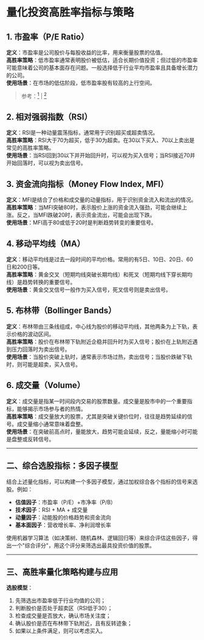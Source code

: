 # 量化投资高胜率指标与策略

## 1. 市盈率（P/E Ratio）
**定义**：市盈率是公司股价与每股收益的比率，用来衡量股票的估值。  
**高胜率策略**：低市盈率通常表明股价被低估，适合长期价值投资；但过低的市盈率可能意味着公司的基本面存在问题。一般选择低于行业平均市盈率且具备增长潜力的公司。  
**使用场景**：在市场的低估阶段，低市盈率股有较高的上行空间。  
> 参考：[<sup data-citation='{&quot;url&quot;:&quot;https://wiki.mbalib.com/wiki/%E5%B8%82%E7%9B%88%E7%8E%87&quot;,&quot;title&quot;:&quot;市盈率&quot;,&quot;content&quot;:&quot; 　　(1)企业的最近表现和未来发展前景；  　　其余影响股价的因素还包括市场气氛、新兴行业热潮等。  　　市盈率把股价和利润连系起来，反映了企业的近期表现。如果股价上升，但利润没有变化，甚至下降，则市盈率将会上升。  　　 上市公司 通常会把部份盈利派发给股东作为股息。上一年度的每股股息除以股票现价，是为现行 股息收益率 。如果股价为50元，去年股息为每股5元，则股息收益率为10%，此数字一般来说属于偏高，反映市盈率偏低，股票价值被低估。  　　一般来说，市盈率极高(如大于100倍)的股票，其股息收益率为零。因为当市盈率大于100倍，表示投资者要超过100年的时间才能回本，股票价值被高估，没有股息派发。&quot;}'>1</sup>](https://wiki.mbalib.com/wiki/%E5%B8%82%E7%9B%88%E7%8E%87) | [<sup data-citation='{&quot;url&quot;:&quot;https://baike.baidu.com/item/%E5%B8%82%E7%9B%88%E7%8E%87/90136&quot;,&quot;title&quot;:&quot;市盈率_百度百科&quot;,&quot;content&quot;:&quot;市盈率亦称本益比，是 股票价格 除以每股盈利的比率。市场广泛谈及市盈率通常指的是 静态市盈率 ，通常用来作为比较不同价格的股票是否被高估或者低估的指标。 市盈率反映了在每股盈利不变的情况下，当派息率为100%，并且所得股息没有进行再投资的条件下，经过多少年投资可以通过股息全部收回。一般情况下，一只股票市盈率越低，市价相对于股票的盈利能力越低，表明投资回收期越短，投资风险就越小，股票的投资价值就越大；反之则结论相反。 市盈率分为静态市盈率与动态市盈率。静态市盈率被广泛谈及也是人们通常所指，但更应关注与研究动态市盈率。市场广泛谈及的市盈率通常指的是静态市盈率，这给投资人的决策带来了许多盲点和误区。毕竟过去的并不能充分说明未来，而投资股票更多的是看未来。 动态市盈率的计算公式是以静态市盈率为基数，乘以动态系数。该系数为1÷(1+i) n ，其中i为企业每股收益的增长性比率，n为企业可持续发展的存续期。比如说，上市公司股价为20元，每股收益为0.38元，同期每股收益为0.28元，成长性i为35%，该企业未来保持该增长速度的时间n可持续5年，则动态系数为1÷(1+35%) 5 =22%。相应地，动态市盈率为11.6倍[即：52（静态市盈率：20元÷0.38元=52）×22%]。两者相比，差别之大，相信普通投资人看了会大吃一惊，恍然大悟。动态市盈率理论告诉一个简单朴素而又深刻的道理，即投资股市一定要选择有持续成长性的公司。因此不难理解资产重组为什么会成为市场永恒的主题，以及有些业绩不好的公司在实质性的重组题材支撑下成为市场黑马  。 可以将影响市盈率内在价值的因素归纳如下： ⑴ 股息发放率 b。显然，股息发放率同时出现在市盈率公式的分子与分母中。在分子中，股息发放率越大，当前的股息水平越高，市盈率越大；但是在分母中，股息发放率越大，股息增长率越低，市盈率越小。所以，市盈率与股息发放率之间的关系是不确定的。 ⑵无风险 资产收益率 Rf。由于无风险资产（通常是短期或长期国库券）收益率是投资者的机会成本，是投资者期望的最低报酬率，无风险利率上升，投资者要求的 投资回报率 上升，贴现利率的上升导致市盈率下降。因此，市盈率与无风险资产收益率之间的关系是反向的。 ⑶市场组合资产的预期收益率Km。市场组合资产的 预期收益率 越高，投资者为补偿承担超过无风险收益的平均风险而要求的额外收益就越大，投资者要求的投资回报率就越大，市盈率就越低。因此，市盈率与市场组合资产预期收益率之间的关系是反向的。 ⑷无财务杠杆的贝塔系数β。无财务杠杆的企业只有经营风险，没有财务风险，无财务杠杆的贝塔系数是企业经营风险的衡量，该贝塔系数越大，企业经营风险就越大，投资者要求的投资回报率就越大，市盈率就越低。因此，市盈率与无财务杠杆的贝塔系数之间的关系是反向的。 ⑸杠杆程度D/S和权益乘数L。两者都反映了企业的负债程度，杠杆程度越大，权益乘数就越大，两者同方向变动，可以统称为杠杆比率。在市盈率公式的分母中，被减数和减数中都含有杠杆比率。在被减数（投资回报率）中，杠杆比率上升，企业财务风险增加，投资回报率上升，市盈率下降；在减数（ 股息增长率 ）中，杠杆比率上升，股息增长率加大，减数增大导致市盈率上升。因此，市盈率与杠杆比率之间的关系是不确定的。 ⑹ 企业所得税率 T。企业所得税率越高，企业负债经营的优势就越明显，投资者要求的投资回报率就越低，市盈率就越大。因此，市盈率与企业所得税率之间的关系是正向的。 ⑺ 销售净利率 M。销售净利率越大，企业获利能力越强，发展潜力越大，股息增长率就越大，市盈率就越大。因此，市盈率与销售净利率之间的关系是正向的。 ⑻ 资产周转率 TR。资产周转率越大，企业运营资产的能力越强，发展后劲越大，股息增长率就越大，市盈率就越大。因此，市盈率与资产周转率之间的关系是正向的。 决定股价的因素 股价取决于市场需求，即变相取决于投资者对以下各项的期望： ⑴企业的表现和未来发展前景； ⑵新推出的产品或服务； ⑶该行业的前景。 其余影响股价的因素还包括市场气氛、 新兴行业 热潮等。 市盈率把股价和利润联系起来，但利润没有变化，甚至下降，则市盈率将会上升。 一般来说，市盈率水平为： &amp;lt;0 ：指该公司盈利为负（因盈利为负，计算市盈率没有意义，所以一般软件显示为“—”） 0-13 ：即价值被低估 14-20：即正常水平 21-28：即价值被高估 28+ ：反映股市出现投机性 泡沫 上市公司通常会把部份盈利派发给股东作为股息。上一年度的每股股息除以股票现价，是为现行股息收益率。如果股价为50元，此数字一般来说属于偏高，而市盈率则为10倍，反映市盈率偏低，股票价值被低估。 一般来说，市盈率极高（如大于100倍）的股票，其股息收益率为零。因为当市盈率大于100倍，表示投资者要超过100年的时间才能回本，股票价值被高估，没有股息派发 值得指出的是，市盈率的倒数就是当前的股票 投资报酬率 ，即为股息收益率，市盈率越高，股息收益率越低。这显示了投资者购买高市盈率的股票带有较大的风险。 投资者购买高市盈率股票的真正动机也许不是为了获得上市公司的股利分配。而是期待 股票市场价格 继续上涨带来股票交易利润，这就可能引发股票市场上的价格泡沫。 平均市盈率 美国股票的市盈率平均为14倍，表示回本期为14年。14倍PE折合平均年回报率为7%（1/14）。 如果某股票有较高市盈率，代表： 市盈率 ⑴市场预测未来的盈利增长速度快。 ⑵该企业一向录得可观盈利，但在前一个年度出现一次过的特殊支出，降低了盈利。 ⑶出现泡沫，该股被追捧。 ⑷该企业有特殊的优势，保证能在低风险情况下持久录得盈利。 ⑸市场上可选择的股票有限，在供求定律下，股价将上升。这令跨时间的市盈率比较变得意义不大。 计算方法 利用不同的数据计出的市盈率，有不同的意义。现行市盈率利用过去四个季度的每股盈利计算，而预测市盈率可以用过去四个季度的盈利计算，也可以根据上两个季度的实际盈利以及未来两个季度的预测盈利的总和计算。 相关概念：市盈率的计算只包括 普通股 ，不包含 优先股 。从市盈率可引申出市盈增长率，此指标加入了盈利增长率的因素，多数用于高增长行业和新企业上。 市盈率（静态市盈率）=普通股每股市场价格÷普通股每年每股盈利 上式中的分子是当前的每股市价，分母可用最近一年盈利，也可用未来一年或几年的预测盈利。 市盈率 市盈率越低，代表投资者能够以较低价格购入股票以取得回报。每股盈利的计算方法，是该企业在过去12个月的净利润减去 优先股股利 之后除以总发行已售出股数。 假设某股票的市价为24元，而过去12个月的每股盈利为3元，则市盈率为24/3=8。该股票被视为有8倍的市盈率，即每付出8元可分享1元的盈利。　投资者计算市盈率，主要用来比较不同股票的价值。理论上，股票的市盈率愈低，愈值得投资。比较不同行业、不同国家、不同时段的市盈率是不大可靠的。比较同类股票的市盈率较有实用价值。 公式中的“普通股每年每股盈利”也叫每股收益，通常指每股净利润。确定每股净利润的方法有： ⒈全面摊薄法 。全面摊薄法就是用全年净利润除以发行后总股本，直接得出每股净利润。 ⒉ 加权平均法 。在加权平均法下，每股净利润的计算公式为：每股净利润=全年净利润 /（发行前总股本数+本次公开发行股本数 * （12-发行月份）/ 12 + 回购股本数 * （12-回购月份）/ 12）。 集体恐高 根据 申银万国 的统计数据，过去12个月的市场， 沪深300指数 花了前十个月上涨了52.7%，市盈率（PE）从14倍涨到25倍，后两个月则涨了38%，PE从25倍涨到了35倍。而最新的数据显示，上交所平均市盈率41.28倍——是世界证券交易市场平均市盈率的2.6倍。于是专家教导股民：A股泡沫，落袋为安。 那么，市盈率究竟是一个什么样的指标呢？ 市盈率是上市公司股价与每股收益（年）的比值。即：市盈率=股价/每股收益（年）。明显地，这是一个衡量上市公司股票的价格与价值的比例指标。可以简单地认为，市盈率高的股票，其价格与价值的背离程度就越高。也就是说市盈率越低，其股票越具有 投资价值 。 内地和香港对上市公司的认识并非一致，因此出现同一家公司在不同的市场上遭遇不同待遇。可能香港投资者更加看好金融银行股，而内地投资者对宝钢等资源国企的实力更加了解。A股与H股的市盈率可能不那么具有可比性。 相关辨析 单纯用以“市盈率”来衡量不同证券市场的优劣和贵贱具有一些片面性。由于投资股票是对上市公司未来发展的一种期望，已有的市盈率只能说明上市公司过去的业绩，并不能代表公司未来的发展。 中国经济一直保持一个高速的发展，这是美国及欧洲发达国家所不能比拟的。而中国经济的高速发展必然要反映在上市公司上面。因此，中国上市公司业绩的进一步增长是可以值得期待的。从这个角度来看，中国上市公司市盈率比欧美发达国家高一些，应该也是正常的。 同时，市盈率作为衡量上市公司价格和价值关系的一个指标，其高低标准并非绝对的。事实上，市盈率高低的标准和该国货币的存款利率水平是有着紧密联系的。美国股市的市盈率保持在1/（4.75%）=21倍的市盈率左右，这是正常的。因为，如果市盈率过高，投资不如存款，大家就会放弃投资而把钱存在银行吃利息；反之，如果市盈率过低，大家就会把存款取出来进行投资以取得比存款利息高的 投资收益。 如果从这个角度来看，中国股市31倍的市盈率基本算得上合理。 高的理由 美国GDP年增长只有2%～3%，而且它的经济增长还充满着各种不确定性。 中国 未来10年的经济增长却是可以预期的。这一点在上市公司的年报中可以窥见一斑。 从截止2月27日已经公布年报的158家公司情况看，平均每股收益0.31元，每股收益0.5元以上的37家。再从680家有业绩预告的公司看，其中254家公司预告06年业绩增长50%以上；40家公司预告业绩略增，159家公司预告扭亏。中小板116家上市公司2006年报全部出齐，平均净利润增长25.16%。06年上市公司全年净利润增长已成定局，能源、石化、地产以及机械是高收益的主要行业。 大部分机构对上市公司未来两年业绩增长预期表示乐观。单从原材料、燃料、 动力购进价格指数 与 工业品出厂价格指数 增速的比较来看，1月份 原材料购进价格指数 同比上升4.7%，工业品出厂价格指数同比上涨3.3%，尽管增速仍然倒挂，盈利提升情况预期乐观。再从股改之后制度变革带来的外延式增长机会看，股改之后，由于股东利益一致以及股权激励等制度变革带来 公司治理结构 改善和经营效率提高，以及大股东未来的资产注入和整体上市带来的业绩增厚效应将使得A股上市公司的业绩呈现加速上升趋势。如果考虑到所得税并轨带来额外的收益，未来两年上市公司业绩的大幅提升预期相当乐观。 还须谨慎 A股相对于H股的全面溢价，这种现象与2006年初的状态已经截然不同。尽管未来两年的业绩增长趋势仍未改变，从宏观形势看，信贷居高、投资反弹将使得紧缩的经济政策没有悬念——这在最近的加息措施中已经得到验证。从3月份的情况看，短时间内股票市场的流动性尚难受到实质性的影响，央行发布的1月金融数据显示，储蓄存款增速持续下降，活期存款明显增多，股市的火爆吸引了大量储蓄资金持续流向股市，短期内市场资金的供给依然十分充沛，但考虑到每年两会期间行情的动荡惯例，以及4、5月份将是非流通股解禁的高峰期，市场的宽幅震荡难免。 市盈率插图 《非理性繁荣》一书的作者，耶鲁大学的罗伯特·希勒教授因成功预测了2000年网络股泡沫的崩溃而名噪天下。但很多人并不知道，1996年12月，当有史以来最为波澜壮阔的一轮大牛市渐入佳境的时候，希勒教授向美联储提交了一篇学术报告，认为市场价值被明显高估。然而，这一声“狼来了”竟然喊了三年有余。在此期间， 道琼斯指数 从1996年收盘的6560.91点上涨到2000年1月14日的最高点11908.50点，涨幅为81.5%。 同期， 纳斯达克指数 从1291.38点飙升到2000年3月创下的历史最高点——5132.52点，涨幅高达297.44%，也就是说，市场整整涨了3倍。如果某个投资者在1996年末认为市场估值水平过高而退出市场，那么他无疑将错过牛市中获利最为丰厚的一段。 国泰君安证券兼研究所所长李迅雷认为，A股市场泡沫肯定是有的，泡沫能持续多久才是关键所在。A股泡沫可以持续相当长时间。理由是中国经济持续向好，人民币的持续升值过程。他表示，几乎所有行业都有泡沫，只是或多或少的问题。中国经济增速没有放缓迹象，短线泡沫就不会破灭。他建议投资者与泡沫共舞，最容易产生泡沫的地方，还是可以参与的。 分析师往往自行对公司正式公布的净利加以调整，作为市盈率的分子，公司的市值亦无法反映公司的负债（杠杆）程度。但如果A公司有10亿美元的债务，而B公司没有债务，那么，市盈率就不能反映此一差异。因此，有分析师以“企业价值（EV）”—— 市值 加上债务减去现金来取代市值来计算市盈率。 市盈率指标 用来衡量股市 平均价格 是否合理具有一些内在的不足： ⑴计算方法本身的缺陷。 成份股指数 样本股的选择具有随意性。各国各市场计算的 平均市盈率 与其选取的 样本股 有关，样本调整一下，平均市盈率也跟着变动。即使是 综合指数 ，也存在 亏损股 与微利股对市盈率的影响不连续的问题。举个例子，2001年12月31日上证A股的市盈率是37.59倍，如果中石化2000年度不是盈利161.54亿元，而是0.01元，上证A股的市盈率将升为48.53倍。更有讽刺意味的是，如果中石化亏损，它将在计算市盈率时被剔除出去，上证A股的市盈率反而升为43.31倍，真所谓“越是亏损市盈率越高”。 ⑵ 市盈率指标 很不稳定。随着经济的周期性波动，上市公司 每股收益 会大起大落，这样算出的 平均市盈率 也大起大落，以此来调控股市，必然会带来股市的动荡。1932年美国股市最低迷的时候，市盈率却高达100多倍，如果据此来挤 股市泡沫 ，那是非常荒唐和危险的，事实上当年是美国历史上百年难遇的最佳入市时机。 ⑶每股收益只是股票投资价值的一个影响因素。投资者选择股票，不一定要看市盈率，很难根据市盈率进行 套利 ，也很难根据市盈率说某某股票有投资价值或没有投资价值。令人费解的是，市盈率对 个股 价值的解释力如此之差，却被用作衡量股票市场是否有投资价值的最主要的依据。实际上股票的价值或价格是由众多因素决定的，用市盈率一个指标来评判 股票价格 过高或过低是很不科学的。 相关关系 市盈率是一个非常粗略的指标，考虑到可比性，对同一 指数 不同阶段的市盈率进行比较较有意义，而对不同市场的市盈率进行横向比较时应特别小心。 ⑴ 成分指数 的市盈率与综合指数的市盈率比， 成份指数 的市盈率与成份指数的市盈率比。综合指数的 样本股 包括了市场上的所有股票（沪深市场上PT股除外），市盈率一般比较高，而成份指数的样本股是精挑细选的，通常平均 股本 较大、平均业绩较好，所以其市盈率比较低一些。而经常看到的国外股票时常的市盈率大多是成份指数的市盈率，如果与综合指数的市盈率相比较，则犯了概念性错误。 ⑵市盈率应与 基准利率 挂钩。基准利率是人们投资 收益率 的参照系数，也反映了整个社会 资金成本 的高低。一般来说，如果其他因素不变， 基准利率 的倒数与股市 平均市盈率 存在正向关系。如果基本利率低，合理的市盈率可以高一点，如果基准利率很高，合理的市盈率就应该低一些。中国央行 再贴现率 为2.97%，一年期储蓄存款收益率为1.80%， 美国联邦基金利率 为 1.75%，美联储再贴出率为1.25%，中美基准利率差别不大，另据权威部门研究显示。 ⑶市盈率应与 股本 挂钩。平均市盈率与 总股本 和 流通股本 都有关，总股本和流通股本越小，平均市盈率就会越高（思腾思特管理咨询中国公司，2001）；反之，就会越低，中西莫不如此。据统计，2001年10月16日中国沪深市场770只 样本股 （剔除了PT股、ST股、 亏损股 和2001年中期 每股收益 低于0.05元股票）算术 平均市盈率 为29.43倍，其中，总股本最小的100家上市公司算术平均市盈率为42.74倍，而总股本最大的100家上市公司算术平均市盈率只有19.82 倍，前者是后者的2.16倍。在美国， 小盘股 的平均市盈率也高于 大盘股 平均市盈率的好几倍，NASDAQ市场市盈率高于 纽约证券交易所 市盈率，部分地与 股本 因素有关。 因此，看一个市场平均市盈率水平，还应考虑到这个市场的上市公司结构，如果是以小股该公司为主的市场，它的合理市盈率就应高一些。如果不考虑股票市场上市公司的股本构成，就不能解释为什么即使原有上市公司价格水平不变，只要上一个中石化，若再上中石油、中移动、中海油，就会把 平均市盈率 降下十几倍，就会把市盈率降到所谓的“合理区域”。事实上，2001年12月 31日上证A股指数市盈率降为37.59倍，如果中石化尚未上市，这一数字将戏剧性地升为43.31倍。 ⑷市盈率应与 股本结构 挂钩。市盈率跟股本结构也有关系。如果股份是 全流通 的，市盈率就会低一些，如果股份不是全流通的，那么 流通股 的市盈率就会高一些。原因在于，如果上市公司的总价值不变，股份分成流通股和 非流通股 ，而 资产 的流动性会增加资产的价值（ 流动性溢价 ），从一般意义上说，流通股的每 股价 格自然要高于非流通股的价格，非流通股的价格越低，流通股的价格就越高，其结果就必然是流通股的 平均市盈率 高于非流通股的平均市盈率。流通股在 股本 中所占的比例越小，流通股与非流通股 价格差异 越大，流通股的平均市盈率就越高。 中国市场，非流通股占到总股本的三分之二，在它们没有流通的情况下，流通股的市盈率较高，也是正常的。 ⑸市盈率应与成长性挂钩。同样是20倍市盈率，上市公司平均每年利润增长7%的市场就要远比上市公司平均每年利润增长3%的市场有投资价值。根据经典的股票 内在价值 评估模型，如式⑴所示。其中V为 股票内在价值 ，D。为在未来无限时期支付的 每股股利 ，k为 到期收益率 ，g为股利每期固定的 增长率 。从式⑴可以看出，假定其他因素不变，成长性对股票的内在价值，从而对市场价格和 平均市盈率 影响巨大。 V= D。（l+g） K – g ⑴ 举个简化的例子，假设上市公司净利润与经济同步增长，中国年均经济增长率7%，，美国年均经济增长率为3%，那么中国股票的平均内在价值就是美国的2.42倍，中国股市的合理市盈率也是美国的2.42倍。从成长性这个角度看，NASDAQ指数的市盈率比较高，新兴市场国家股市的平均市盈率比较高，都是有道理的。 ⑹市盈率与一些制度性因素有关，居民投资方式的可选择性、投资理念、一国制度（文化、传统、风俗、习惯等）、 外汇管制 等制度性因素，都与平均市盈率水平有关。 ⑺中国股票市场的 平均市盈率 还应考虑 发行价 因素。1997年以前，参照当时中国的利率水平，管理层对股票初次发行定价控制得比较严，一般初次 发行市盈率 不得超过15倍，为了照顾边远地区，像西藏金珠这样的股票才发到20倍左右的市盈率。后来为了推进证券市场的市场化改革，对发行定价的控制渐渐放松了，闽东电力2000年发行时达到了88倍的市盈率，一般股票的平均发行市盈率也维持在四五十倍的水平。发行市盈率四五十倍都可以， 二级市场 平均市盈率四五十倍怎能说不正常？从理论上说，发行市盈率越高，筹集的资金越多，上市公司潜在的发展、盈利能力就越强，上市公司帐面资产的含金量也就越高，而这一点从静态的 市盈率指标 中是看不出来的。 相关误区 误用市盈率会导致很大的投资失误。市盈率是 个人投资者 用得最多的一个估值指标，机构投资者也常常拿市盈率来说事，遍观诸多券商的研报，几乎少不了对于 每股收益 的预测，从而得出市盈率估值。也许是用得太多了，使投资者习惯了用它去评估一家企业，这是隐藏着很大风险的。 第一，市盈率是和收益直接对应的，收益越高，市盈率越低，而企业的收益是不稳定的。对于业绩非常稳定的企业来说，用当前市盈率来评估是简单易行的，而对于业绩不稳定的企业来说，当前市盈率是极不可靠的，当前的很低的市盈率也未必代表低估，相反，很高的当前市盈率也未必代表是高估的； 第二，对于一个面临重大事项的企业来说，用当前市盈率或者历史 平均市盈率 来估值都是不可行的，而应当结合重大事件的影响程度而确定，或者是重大事件的确定性而定； 第三，有些行业的市盈率注定是比较高的，比如，医药行业因为拥有更为稳定增长的盈利预期，整个行业的市盈率估值都会比金融地产这两个行业的高，而高科技类的企业则更甚； 第四，具有某种爆发性增长潜力的行业或者企业来说，通常意义的市盈率估值也是不可滥用的。举个例子，像微软吧，如果上市之初有幸可以买这只股，但是却被它高高在上的当前市盈率吓跑了，估计也只能留下后悔。因为对于某些有可能成为伟大的企业来说，如果其行业属性又是属于可实现爆发性增长的，那么，无疑不宜轻易用市盈率去评估它； 第五，对于一个当前业绩极度高速增长的企业而出现的 低市盈率 现象同样也是要警惕的，可以说，对于绝大部分企业来说，维持一个超过30%的 增长率 都是极其困难的，由此，对于那些业绩增长数倍的而导致的当前市盈率低得诱人的现象，是不是该多一点点冷静呢？聪明的投资者会多多考虑的； 第六，对于没有 重组预期 或者其他重大事件影响的企业来说，采用历史10年以上的 平均市盈率 法来评估是个简单有效的方法，但同样不可对此市盈率抱以太多的希望； 第七，对于一些具有很大的潜在 资产重估 提升价值的企业来说， 市盈率法 也是不太可行的，资产重估可以实现企业资产价值的大幅提升或者大幅降价； 第八，对于很多公用事业的企业来说，比如铁路、公路，普遍都会处于一个比较低的市盈率估值状态，因为这些企业的成长性不佳，如果投资者以公用事业的 低市盈率 去比较科技类股的 高市盈率 是不合适的，跨行业比较是一个不小的误区； 第九，对于暂时陷入亏损状态的企业，也是不适合于用市盈率也评估的，而更多的是考虑其亏损状况的持续时间或是否会变好、恶化等问题。 简而言之，成长性与稳定性是核心，切勿滥用市盈率。 市场上几乎没有人不注意股票的市盈率，这种衡量指标很简单、直观，如果用好 市盈率指标 ，对投资者提高收益帮助很大。 股票市盈率高低，大致能反映市场热闹程度。早期美国市场，市盈率不高，市场低迷的时候不到10倍，高涨的时候也就20倍左右，香港市盈率大致也是如此。中国股市市盈率低迷的时候，15倍左右，高涨的时候超过40倍（比如2001年）。市盈率过高之后，总是要下来的，持续时间无法判断，也就说 高市盈率 能维持多久，很难判断，但不会长久维持，这是肯定的。 一般成长性行业的企业，市盈率比较高一点，因为投资者对这些企业未来预期很乐观，愿意付出更高的价钱购买企业股票，而那些成长性不高或者缺乏成长性的企业，投资者愿意付出的市盈率却不是很高，比如钢铁行业，投资者预计未来企业业绩提升空间不大，所以，普遍给与10倍左右市盈率。 美国90年代 科技股 市盈率很高，并不能完全用泡沫来概括，当初一大批科技股，确确实实有着高速成长的业绩作为支撑，比如微软、 英特尔 、戴尔，他们1998年以前市盈率和业绩成长性还是很相符的，只是后来网络股大量加盟，市场预期变得过分乐观，市盈率严重超出 业绩 增长幅度，甚至没有业绩的股票也被大幅度炒高，导致泡沫形成和破裂。科技股并不代表着一定的 高市盈率 ，必须有企业业绩增长，没有业绩增长做为保证，过高市盈率很容易形成泡沫，同样，缓慢增长行业里如果有高成长企业，也可以给予较高的市盈率。 处于行业拐点，业绩出现转折的企业，市盈率可能过高，随着业绩成倍增长，市盈率很快滑落下来，简单用数字高低来看待个别企业市盈率，是很不全面的，比如中信证券市盈率100多倍，但 股价 却大幅度飙升，而市盈率却不断下降。包括一些 微利企业 ，业绩出现转折，都会出现这种情况。因此，在用市盈率的同时，一定要考虑企业所在行业具体情况。 不能用该国企业市盈率简单和国外对比。因为每个国家不同行业发展阶段是不一样的。比如航空业，中国应该算是 朝阳行业 ，而国外只能算是平衡发展，或者出现萎缩阶段。房地产行业国家处于高速发展阶段，而在工业化程度很高国家，算是稳定发展，因此导致市盈率有很大差别。再比如银行业是高速发展阶段，未来成长的空间还是很大，而西方国家，经过百年竞争淘汰，成长速度下降很多，所以市盈率也会有很大不同。一个行业发展空间应该和一个国家所处不同发展阶段，不同产业政策， 消费偏好 ，有着密切关系。不同成长空间，导致人们预期不同，会有不同的定价标准。简单对照西方 成熟市场 定价标准很容易出错。 在考虑市盈率的时候，应该记住三样东西：一是和企业业绩提升速度相比如何。二是企业业绩提升的持续性如何。三是业绩预期的确定性如何。 是不是股票的市盈率越低就真的越好呢？不一定， 市盈率只是某日的股票价格与该股票 每股收益 的比率。由于股票的价格时时波动，公司的年终 每股净收益 也会因为 总股数 的变化而变化，从而股票的市盈率每时每刻都在变化。因此，人们在比较市盈率的同时，更多地考虑股票的成长率，即公司的收益 增长率 。比如甲公司T年的年终税后利润为5000万元，其总股数为2亿股，t日其股票价格P为10元。则其每股净收益E为5000/20000=0.25，市盈率S甲为10/0.25=40；乙公司T年的年终税后利润为8000万元，其总股数为2.5亿股，t日其股票价格P为10元。则其每股净收益E为8000/25000=0.32，市盈率S乙为10/0.32=31.25。从计算的结果来看，甲公司的市盈率高于乙公司：40&amp;gt;31.25。所以，如果光是以t日两种股票的市盈率来决策投资，应该投资乙公司的股票。 但是，如果甲公司的利润年 增长率 为15%，而乙公司为8%。比如，T+1年时，甲的总股数仍为2亿股，利润为5000（1+15%）=5750万元，乙的总股数也不变，为2.5亿股，利润为8000（1+8%） 股价 来分析两种股票的市盈率情况：P甲=10元，E甲=5750/20000=0.2875元；S甲=34.78；P乙=10元，E乙=8640/25000=0.3456元；S乙=28.93,S甲&amp;gt;S乙。到T+2年时，P甲=10元， E甲=5750（1+15%/20000=6612.5/20000=0.33元，S甲=10/0.33=30.3；P乙=10元， E乙=8640（1+8%)/25000=0.37元，S乙=10/0.37=27。按照市盈率来看，甲的市盈率高于乙，但是，甲的收益 增长率 则始终高于乙。以上假设了两种股票的股数都未作改变，如果两种股票的股数在两年内都作了调整，则 每股收益 又会有很大的不同。以上的分析说明，市盈率只是在一定程度上作为投资的决策因素，不可单以之作依据。在实际的投资中，要与股票的成长率结合起来考虑才比较全面。只有市盈率低，同时成长性也好的股票才是最佳的选择。 在其他因素相同的时候，比较两种股票的市盈率，大致说明这样一个情况：如果公司的每股收益不变，市盈率越高时，则获得该种股票的价格成本就越高；或 股价 不变时，市盈率越高，则该种股票的每股收益就越低。因此，市盈率所反映的只是按照过去的 每股收益率 来判断的获取同等收益的成本的高低程度。股价越高，市盈率越高，成本越高；相反，则越低。但是由于市盈率是随着股价而不断变化的，且这个指标是以现时的价格去与过去的 收益率 作对比。因此，在实际运用市盈率作为投资参与指标时，还应关心上市公司的未来收益发展状况，也就是股票的成长性。如果只看市盈率，不顾成长率，很可能所选的股票是过去的骄子。反映到具体指标上就是：成长率的下降引起市价的下跌，市价的下跌又导致市盈率的下降。当然，将这个情况举出来，是为了说明在投资时不应将宝全部押在市盈率低的股票上，明智的做法是通过对产业、企业的现状和发展状况进行分析，选择价位较低、有发展潜力的 个股 。即应在考虑市盈率低的同时，更多地关注股票的成长性。 A股平均市盈率规律 市盈率用来判断单 个股 票的估值，难免有失偏颇。但用来判断整个大盘的估值高低，却是最为有效的参考指标。 历史统计数据显示：上证综指 平均市盈率 的最低点是16倍，出现在2005年6月6日，上证综指998点。次低点是23倍，出现在1994年，当时上证综指325点。第三个低点是1996年1月19日的512点，市盈率20倍左右。 上证综指平均市盈率的最高点是68倍，出现在2007年10月16日，上证综指为6124点。次高点是60倍，出现在2001年，当时的上证综指为2245点。 由此可知，16倍平均市盈是上证综指低估的极限位，68倍是高估的极限位。 平均市盈率 极限位的出现往往是 股指 低点或高点出现的最准确的预兆。 上证综指的历史表现显示， 上证综指 平均市盈率的20倍以下为低估区域，50倍以上为高估区域。价值投资者应在低估区域买进，高估区域抛出。 合理的市盈率 没有一定的准则，但以个股来说，同业的市盈率有参考比照的价值；以类股或 大盘 来说，历史平均市盈率有参照的价值。 市盈率对个股、类股及大盘都是很重要参考指标。任何股票若市盈率大大超出同类股票或是大盘，都需要有充分的理由支持，而这往往离不开该公司未来盈利将快速增长这一重点。一家公司享有非常高的市盈率，说明投资人普遍相信该公司未来每股盈余将快速成长，以至数年后市盈率可降至合理水平。一旦盈利增长不如理想，支撑高市盈率的力量无以为继，股价往往会大幅回落。 市盈率是很具参考价值的股市指标，容易理解且数据容易获得，但也有不少缺点。比如，作为分母的每股盈余，是按当下通行的会计准则算出，但公司往往可视乎需要斟酌调整，因此理论上两家现金流量一样的公司，所公布的每股盈余可能有显著差异。另一方面，投资者亦往往不认为严格按照会计准则计算得出的盈利数字忠实反映公司在持续经营基础上的获利能力。因此，分析师往往自行对公司正式公式的净利加以调整。 比如两家市值同为10亿美元、净利同为1亿美元的公司，市盈率均为10。但如果A 公司有10亿美元的债务，而B公司没有债务，那么，市盈率就不能反映此一差异。因此，有分析师以“企业价值（EV）”--市值加上债务减去现金--取代市值来计算市盈率。理论上，企业价值/EBITDA比率可免除纯粹市盈率的一些缺点。 相关判断 市盈率的高低说明什么？ 市盈率表示的是投资者为了获得公司每一单位的收益或盈利而愿意支付多少倍的价格。比如，某只股票有1元的业绩，投资者愿意以市价10元购买该股票，该股票相应的市盈率就为10倍。一般来说，市盈率的高低可以用来衡量投资者承担的投资风险，市盈率越高说明投资者承担的风险相对越高。当然仅用市盈率来作为投资决策的标准是远远不够的，投资者还应该参考其他因素。此外，不同行业上市公司的市盈率也是不同的，投资者应该加以注意。 在股票市场中，当人们完全套用 市盈率指标 去衡量股票价格的时候，会发现市场变得无法理喻：股票的市盈率相差悬殊，并没有向 银行利率 看齐；市盈率越高的股票，其市场表现越好。是市盈率没有实际应用意义吗？其实不然，这只是投资者没能正确把握对市盈率的理解和应用而已。 市盈率指标对市场具有整体性的指导意义。 衡量市盈率指标要考虑股票市场的特性 以动态眼光看待市盈率 市盈率高，在一定程度上反映了投资者对公司增长潜力的认同，不仅在中国股市如此，在欧美、香港成熟的投票市场上同样如此。从这个角度去看，投资者就不难理解为什么高科技板块的股票市盈率接近或超过100倍，而摩托车制造、钢铁行业的股票市盈率只有20倍了。当然，这并不是说股票的市盈率越高就越好，中国股市尚处于初级阶段，庄家肆意拉抬 股价 ，造成市盈率奇高，市场风险巨大的现象时有发生，投资者应该从公司背景、行业周期、 宏观经济环境 、管理层素质、公司所处行业地位、国家政策导向、国际发展程度等方面多加分析，对市盈率水平进行合理判断。 市盈率在使用需要注意不同行业的合理市盈率有所不同，对于受经济周期影响较大的行业考虑到盈利能力的波动性，市盈率较低，如钢铁行业在较发达的市场是10~12倍市盈率，而受周期较少的行业（饮料等）较高，通常是15~20倍。 通常理解的股票市盈率，是股票价格除以每股盈利的 比率 。市盈率反映了在每股盈利不变的情况下，当 派息率 为100%时，经过多少年的投资可以通过 股息 全部收回来。一般情况下，某只股票的市盈率越低，表明 投资回收期 越短，投资风险越小，股票投资价值就越大；反之亦然。所以成熟的证券市场上，通常十几倍的市盈率被认为是投资的安全区。但是，如果单凭市盈率来作为选股票的标准，很可能导致投资失败。因为上市公司的经营状况是动态变化的， 市盈率指标 只能说明上市公司年度的情况，对未来只能是预测。这也是人们认可成长性比较好的公司其市盈率高一些，而成长性一般的公司市盈率低一些的原因。因此，对市盈率这个指标的计算运用以及预测，只能在单只股票上有实际意义。用“大盘 平均市盈率 多少多少倍”的说法，来进行对比分析市场中全部股票是没有任何实际意义的。 市盈率这个指标虽然有局限性和缺陷，但它对衡量一只 股票价值 还是有重要参考作用的，当然其前提是上市公司的信息是真实可信的。而中国上市公司的会计信息可信度较低，相当多的公司在造假和违规，在\&quot;造假和提供虚假财务信息的问题相当严重\&quot;的情况下是无法用市盈率这个指标来评价一个公司的价值的。更突出的问题还有，中国上市公司特别的股权结构，也决定了无法用市盈率来横向对比上市公司的价值，股份 全流通市盈率 会低一些，不是全流通的市盈率就会高一些。 市盈率这个指标在当前中国股市上基本没有参考作用的更重要原因，是绝大多数上市公司不分红或基本不分红，很多绩优公司也是很少分红。 多数上市公司只索取不回报或少回报的疯狂圈钱行为，也决定了无法用客观的标准来衡量其投资价值。本来原有的 再融资 政策就够宽松的了，已由三年 平均净资产收益率 10%修改降低为6%，还有许多上市公司为保这6%而做假账，以骗取配股资格。 上市公司应该是中国企业中的精华。而上市公司整体效益连年下降，募集资金的使用效率越来越低，资金这个最宝贵的资源其配置效率如此低下应该引起全社会的高度重视。最近的一项研究成果表明：中国上市公司中有70%的企业未给投资者创造价值，这些公司是靠通过圈钱来维持盈利的（见2002年3月2日经济日报）。这种现象实在令人担忧，同时也说明上市公司的整体质量亟待提高。 高市盈率 ：当一家股票的市盈率高于20：1时，被认为市盈率偏高（这只是一种经验性的常识而不是一种定律）。历史上，这种高市盈率是成长型公司股票的特点。像微软、麦当劳、 可口可乐 这样稳定增长型的公司股票的市盈率可能会略高于或略低于20倍，但是，在大的牛市中（像90年代），它们的市盈率可以远远高于20倍。高市盈率反映了投资者对这些公司的信任，他们认为这些公司的新产品开发和市场拓展的努力很可能给公司股东带来不断增长的回报。另外，一些处于飞速发展阶段的公司（像阿莫根）或者PennyStock公司股票可能有40倍、90倍甚至更高的市盈率。 一些分析师认为，高市盈率意味着投资者对公司的长期成长前景看好。因此，他们愿意为股票付出相对较高的价格，以便从公司未来的成长中获利。另外一些分析师则将 高市盈率 看作 利空 信号，对于他们这意味着公司的 股票价值 被高估，很快将会下跌，返回到正常的价格水平。 从这些相互矛盾的理解中新股民可以得出一个肯定的结论：高市盈率通常意味着高风险，高风险意味着可能会有高回报。 如果公司的业绩像期望的那样增长，甚至更理想，超过预期，那么投资者很可能从公司股票价格上涨中获得可观的投资收益。 但是，预期的增长并不总能变成现实。当一家公司没有达到预期的盈利目标时，投资者就像故事里逃离沉船的老鼠一样抛弃这家公司的股票。蜂拥而来的抛售使得 股价 急剧下跌， 高市盈率 股票的一个特点就是剧烈的价格波动。 低市盈率 ：如果一家股票的市盈率低于10：1，就被认为是偏低。低市盈率通常是那些已经发展成熟的，成长潜力不大的（像食品公司）公司股票的特点，此外还有 蓝筹股 和正在面临或将要面临困境的公司。如果低市盈率是由于低迷的销售、经济增长缓慢或投资者 看空 等暂时的市场状况造成的，股票的价值可能被低估，低市盈率很可能是 买价 的标志。但同时，低市盈率也可能是 公司破产 的第一个征兆。在购买低市盈率的股票以前，查看一下信息服务公司对公司安全性和财务稳定性的评价。 习惯反向思维的投资者则认为，如果股票市场整体的市盈率偏低，那么市场已经触底，从中长期的角度来看，很可能将要出现 反弹 。对于这类分析师，市场整体市盈率偏低是一个 利好 ，标志着这是买进股票的时候了。 虽然市盈率最终要被用来对一家公司股票的价格进行相对的评价，但是不要凭借这一指标单独进行解释，要把它与同行业的公司股票的市盈率进行对比，与公司股票过去的市盈率进行对比，与道·琼斯工业平均指数股票、标准普尔500家公司股票、价值在线指数股票等的市盈率为整体市场市盈率标准进行对比。 在国际市场上，考察一 个股 票的投资价值，最典型的不是市盈率，而是用市盈率/ 增长率 这指标为标准，一般来说，只要市盈率/增长率&amp;lt;1，这股票就被看成存在合理的价格。中国股市中的 成分股 ，其增长率平均在50%以上，那么，在中国股市，一个50倍的市盈率是绝对合理的。换另外一种算法，由于利率在3%左右，也就是一个33倍的市盈率意味着和利率的水平相匹配，而一个50%的增长率，将使得一个50倍市盈率的股票在一年后的市盈率变成33倍，因此，这也反证了，50倍市盈率对中国股票的合理性。 有人可能反驳说，说的是 动态市盈率 。废话，股票价格就是各种预期的合力，反映的是对价格的预期，哪天中国企业的 增长率 下来了，可以接受的市盈率自然就下来，在这趋势没有出现之前，当然就是按现有的可预期的增长率作为参考的标准，没有谁是上帝，也别把自己当上帝去规定未来。　上面说的都是些最简单的道理，但某些人故意不承认，不过是别有用心而已。可以很明确地说，中期业绩出来后， 沪深300 的 平均市盈率 将远远低于50倍，中国股市的投资价值是被大大低估了。　站在更大的层面上，由于中国的企业，代表着中国经济的未来，而中国成为世界经济强国的历史趋势不可逆转，因此，现有的上市公司里，将出现以后世界上一些最大的公司，中国的企业也将跨国化，很多的中国上市公司，即使是盘子最大那些，站在成为世界上最大公司的角度，都只能算是中 小盘股 ，都是 成长股 。只要看好中国经济的未来，就没有理由对中国的企业失去信心，谁又能说，21世纪最伟大的公司不能是中国公司？而且可以肯定的预言，21世纪世界最伟大的500家公司里，至少有100家是中国公司，中国的企业，有着各种毛病，但所有的发展都是在毛病下出现的，没有毛病的企业早死了。而经济资本化带来的历史性动力，将让中国的企业走上一个伟大的历史性发展时期，这才是中国资本市场发展的核心动力，没有这样的历史眼光，只不过是被人洗脑的可怜虫。数据在F10不可能完全看到，要根据国家政策、行业动态、世界经济动态、 个股 产能扩张、技术的升级、垄断的程度、竞争的程度、企业文化等等去分析。 市盈率是股票每股市价与 每股盈余 的 比率 ，其计算公式如下： 市盈率 =每股市价每股盈余（收益） 式中的每股市价是上市公司股票在 证券交易所 中买卖的交易价格。 市盈率反映 股票投资者 对每一元的利润所愿支付的代价。一般而言，市盈率越低越好，市盈率越低，表示公司股票的投资价值越高；反之，则投资价值越低。然而，也有一种观点认为，市盈率越高，意味着公司未来成长的潜力越大，也即投资者对该股票的评价越高；反之，投资者对该股票评价越低。 一般而言，影响公司股票市盈率发生变化的因素有： 第一，预期上市公司获利能力的高低。如上市公司预期获利能力不断提高，虽然市盈率较高，也值得投资者进行投资，因为上市公司的市盈率会随公司获利能力的提高而不断下降，说明公司具有较好成长性。 第二，分析和预测公司未来的成长性。如果上市公司的成长能力越高，公司持续成长的可能性就越大，则投资者就越愿意付出较高的代价，以换取未来的成长收益。 第三，投资者所获报酬率的稳定性。如果上市公司经营效益良好且相对稳定，则投资者获取的收益也较高且稳定，投资者就愿意持有该公司的股票，则该公司的股票市盈率由于众多投资者的普遍看好，会相应提高。 第四，市盈率也受到利率水平变动的影响。当 市场利率 水平变化时，市盈率也应作相应的调整。在股票市场的实务操作中，利率与市盈率之间的关系常用如下公式表示： 以上公式可作为衡量一家上市公司市盈率是否合理的标准，但也非绝对，如有许多高科技上市公司，因其具有良好的成长性，而为广大投资者所普遍看好，所以其市盈率也可以高一些。 一般而言，如1年期银行存款利率为10%，则合理的市盈率为10.而当银行存款利率上升到12%时，则合理的市盈率应降低到8.33.如银行存款利率降到3.78%，则合理的市盈率应会上升到26.46.所以，上市公司的市盈率一直是广大股票投资者进行中长期投资的 选股 指标。 以市盈率的高低来评价股票的投资价值时，投资者应注意以下三个因素： ⑴不能简单地框定中国股市理性的市盈率区域，投资项目的优劣，只有在相互对比中才能确定，不存在一个绝对的指标，即超过这个指标是优的，而达不到该指标就是劣的。对市盈率的考察，离不开特定经济环境下的 市场利率 。当市场利率降低时，市盈率可以适当偏高却仍有投资价值；当市场利率上升时，即使原来比较合理的市盈率也会变得不合理，由于不同国家之间市场利率上可能存在的差异性，因此，不能以简单的横向引用，来框定中国股市理性的市盈率区域。 ⑵不要过分看重 市盈率指标 对投资价值评估的作用。市盈率是一个静态指标，它只能说明单个时期的投资收益情况。而股票投资作为一种 权益性投资 ，具有长期性的特征，对其投资价值的评价，不仅要考虑到当期的投资收益情况，还要考虑到以后时期的投资收益情况，而市盈率指标在这方面却存在着严重的缺陷。选择股票进行投资时，不能单纯依靠市盈率的高低。例如，在西方，高科技及新兴产业股的 平均市盈率 大大高于传统产业，但后者仍缺乏投资价值，甚至更具投资价值。 ⑶ 市盈率指标 还必须与股票的风险水平相结合，才能做出合理的投资价值评判。风险高的股票， 收益率 要求也会相应提高，反映在市盈率上，在其他条件相同的情况下，应该比别的股票更低。因此，在不同风险的股票之间做出投资选择时，也不能单凭市盈率指标。 【例】某公司2005年 每股盈余 为0.3772元/股，1月4日，此公司收盘 股价 为18.20元/股，则： 市盈率=18.20/0.3772=48.25 若2005年1月4日，上海证券交易所全部 上市股票 的 平均市盈率 为31.87； 深圳证券交易所 全部上市股票的平均市盈率为29.93，则可以判定：此公司市盈率偏高。 PE腐败和市盈率过高的现象都是供求关系造成的，是钱多、上市的公司比较少造成的。他说，过去两年多中间，中国一下出现了4000多只基金，平均的规模不到7000万元，而且很多地方都成立一个上市办公室，鼓励企业去上市，可是能够得到证监会批准的公司也是很有限的。&quot;}'>2</sup>](https://baike.baidu.com/item/%E5%B8%82%E7%9B%88%E7%8E%87/90136)

## 2. 相对强弱指数（RSI）
**定义**：RSI是一种动量震荡指标，通常用于识别超买或超卖情况。  
**高胜率策略**：RSI大于70为超买，低于30为超卖。在30以下买入、70以上卖出是常见的高胜率策略。  
**使用场景**：当RSI回到30以下并开始回升时，可以视为买入信号；当RSI接近70并开始回落时，可以视为卖出信号。

## 3. 资金流向指标（Money Flow Index, MFI）
**定义**：MFI是结合了价格和成交量的动量指标，用于识别资金流入和流出的情况。  
**高胜率策略**：当MFI突破80时，表示股价上涨的资金流入强劲，可能会继续上涨。反之，当MFI跌破20时，表示资金流出，可能会出现下跌。  
**使用场景**：MFI高于80或低于20时是判断趋势转变的重要信号。

## 4. 移动平均线（MA）
**定义**：移动平均线是过去一段时间的平均价格。常用的有5日、10日、20日、60日和200日等。  
**高胜率策略**：黄金交叉（短期均线突破长期均线）和死叉（短期均线下穿长期均线）是趋势转换的重要信号。  
**使用场景**：黄金交叉信号一般作为买入信号，死叉信号则是卖出信号。

## 5. 布林带（Bollinger Bands）
**定义**：布林带由三条线组成，中心线为股价的移动平均线，其他两条为上下轨，表示价格的波动区间。  
**高胜率策略**：股价在布林带下轨附近企稳并回升时为买入信号；股价在上轨附近遇到压力回落时为卖出信号。  
**使用场景**：当股价突破上轨时，通常表示市场过热，卖出信号；当股价跌破下轨时，则可能是超卖，买入信号。

## 6. 成交量（Volume）
**定义**：成交量是指某一时间段内交易的股票数量。成交量是股市中的一个重要指标，能够揭示市场参与者的热情。  
**高胜率策略**：成交量放大的股票，尤其是突破关键价位时，往往是趋势延续的信号。成交量缩小通常意味着盘整。  
**使用场景**：在突破前高点时，量能放大，趋势可能会延续，反之，量能缩小时可能是盘整或反转信号。

---

## 二、综合选股指标：多因子模型
结合上述量化指标，可以构建一个多因子模型，通过加权综合各个指标的信号来选股。例如：

- **估值因子**：市盈率（P/E）+市净率（P/B）  
- **技术因子**：RSI + MA + 成交量  
- **动量因子**：动能股的价格趋势和资金流向  
- **基本面因子**：营收增长率、净利润增长率  

使用机器学习算法（如决策树、随机森林、逻辑回归等）来综合评估这些因子，得出一个"综合评分"，用这个评分来筛选出最具投资价值的股票。

---

## 三、高胜率量化策略构建与应用
**选股模型**：

1. 先筛选出市盈率低于行业均值的公司；  
2. 判断股价是否处于超卖区（RSI低于30）；  
3. 检查成交量是否放大，确认市场关注度；  
4. 确认股价是否在布林带下轨附近，且有反转迹象；  
5. 如果以上条件满足，则可以考虑买入。
